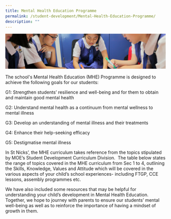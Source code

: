 ```yaml
---
title: Mental Health Education Programme
permalink: /student-development/Mental-Health-Education-Programme/
description: ""
---
```

![](/images/Student-Development_v2.jpg)

The school's Mental Health Education (MHE) Programme is designed to achieve the following goals for our students:

G1: Strengthen students’ resilience and well-being and for them to obtain and maintain good mental health 

G2: Understand mental health as a continuum from mental wellness to mental illness

G3: Develop an understanding of mental illness and their treatments

G4: Enhance their help-seeking efficacy 

G5: Destigmatise mental illness 

In St Nicks’, the MHE curriculum takes reference from the topics stipulated by MOE’s Student Development Curriculum Division.  The table below states the range of topics covered in the MHE curriculum from Sec 1 to 4, outlining the Skills, Knowledge, Values and Attitude which will be covered in the various aspects of your child’s school experiences- including FTGP, CCE lessons, assembly programmes etc. 

We have also included some resources that may be helpful for understanding your child’s development in Mental Health Education. Together, we hope to journey with parents to ensure our students’ mental well-being as well as to reinforce the importance of having a mindset of growth in them.
